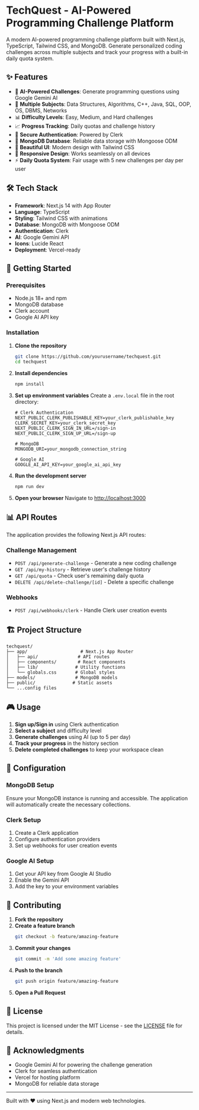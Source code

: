 # TechQuest - AI-Powered Programming Challenge Platform

A modern AI-powered programming challenge platform built with Next.js, TypeScript, Tailwind CSS, and MongoDB. Generate personalized coding challenges across multiple subjects and track your progress with a built-in daily quota system.

## ✨ Features

- 🤖 **AI-Powered Challenges**: Generate programming questions using Google Gemini AI
- 🎯 **Multiple Subjects**: Data Structures, Algorithms, C++, Java, SQL, OOP, OS, DBMS, Networks
- 📊 **Difficulty Levels**: Easy, Medium, and Hard challenges
- 📈 **Progress Tracking**: Daily quotas and challenge history
- 🔐 **Secure Authentication**: Powered by Clerk
- 💾 **MongoDB Database**: Reliable data storage with Mongoose ODM
- 🎨 **Beautiful UI**: Modern design with Tailwind CSS
- 📱 **Responsive Design**: Works seamlessly on all devices
- ⚡ **Daily Quota System**: Fair usage with 5 new challenges per day per user

## 🛠 Tech Stack

- **Framework**: Next.js 14 with App Router
- **Language**: TypeScript
- **Styling**: Tailwind CSS with animations
- **Database**: MongoDB with Mongoose ODM
- **Authentication**: Clerk
- **AI**: Google Gemini API
- **Icons**: Lucide React
- **Deployment**: Vercel-ready

## 🚀 Getting Started

### Prerequisites

- Node.js 18+ and npm
- MongoDB database
- Clerk account
- Google AI API key

### Installation

1. **Clone the repository**

   ```bash
   git clone https://github.com/yourusername/techquest.git
   cd techquest
   ```

2. **Install dependencies**

   ```bash
   npm install
   ```

3. **Set up environment variables**
   Create a `.env.local` file in the root directory:

   ```env
   # Clerk Authentication
   NEXT_PUBLIC_CLERK_PUBLISHABLE_KEY=your_clerk_publishable_key
   CLERK_SECRET_KEY=your_clerk_secret_key
   NEXT_PUBLIC_CLERK_SIGN_IN_URL=/sign-in
   NEXT_PUBLIC_CLERK_SIGN_UP_URL=/sign-up

   # MongoDB
   MONGODB_URI=your_mongodb_connection_string

   # Google AI
   GOOGLE_AI_API_KEY=your_google_ai_api_key
   ```

4. **Run the development server**

   ```bash
   npm run dev
   ```

5. **Open your browser**
   Navigate to [http://localhost:3000](http://localhost:3000)

## 📊 API Routes

The application provides the following Next.js API routes:

### Challenge Management

- `POST /api/generate-challenge` - Generate a new coding challenge
- `GET /api/my-history` - Retrieve user's challenge history
- `GET /api/quota` - Check user's remaining daily quota
- `DELETE /api/delete-challenge/[id]` - Delete a specific challenge

### Webhooks

- `POST /api/webhooks/clerk` - Handle Clerk user creation events

## 🏗 Project Structure

```
techquest/
├── app/                    # Next.js App Router
│   ├── api/               # API routes
│   ├── components/        # React components
│   ├── lib/              # Utility functions
│   └── globals.css       # Global styles
├── models/               # MongoDB models
├── public/              # Static assets
└── ...config files
```

## 🎮 Usage

1. **Sign up/Sign in** using Clerk authentication
2. **Select a subject** and difficulty level
3. **Generate challenges** using AI (up to 5 per day)
4. **Track your progress** in the history section
5. **Delete completed challenges** to keep your workspace clean

## 🔧 Configuration

### MongoDB Setup

Ensure your MongoDB instance is running and accessible. The application will automatically create the necessary collections.

### Clerk Setup

1. Create a Clerk application
2. Configure authentication providers
3. Set up webhooks for user creation events

### Google AI Setup

1. Get your API key from Google AI Studio
2. Enable the Gemini API
3. Add the key to your environment variables

## 🤝 Contributing

1. **Fork the repository**
2. **Create a feature branch**
   ```bash
   git checkout -b feature/amazing-feature
   ```
3. **Commit your changes**
   ```bash
   git commit -m 'Add some amazing feature'
   ```
4. **Push to the branch**
   ```bash
   git push origin feature/amazing-feature
   ```
5. **Open a Pull Request**

## 📝 License

This project is licensed under the MIT License - see the [LICENSE](LICENSE) file for details.

## 🙏 Acknowledgments

- Google Gemini AI for powering the challenge generation
- Clerk for seamless authentication
- Vercel for hosting platform
- MongoDB for reliable data storage

---

Built with ❤️ using Next.js and modern web technologies.
